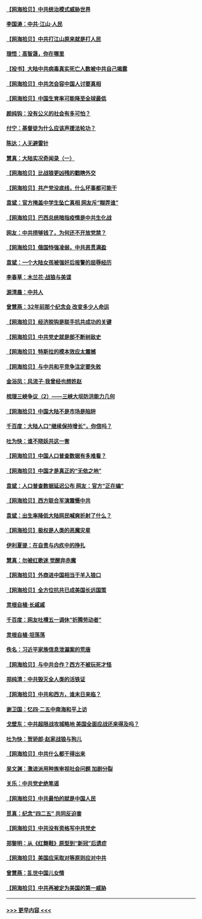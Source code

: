 #### [【网海拾贝】中共统治模式威胁世界](../pages/nsc993/n12957622.md?t=05181852) 
#### [李国涛：中共‧江山‧人民](../pages/nsc993/n12957502.md?t=05181852) 
#### [【网海拾贝】中共打江山原来就是打人民](../pages/nsc993/n12954345.md?t=05181852) 
#### [理悟：高智晟，你在哪里](../pages/nsc993/n12953115.md?t=05181852) 
#### [【投书】大陆中共病毒真实死亡人数被中共自己揭露](../pages/nsc993/n12953050.md?t=05181852) 
#### [【网海拾贝】中共怎会容中国人讨要真相](../pages/nsc993/n12952161.md?t=05181852) 
#### [【网海拾贝】中国生育率可能降至全球最低](../pages/nsc993/n12948793.md?t=05181852) 
#### [颜纯钩：没有公义的社会有多可怕？](../pages/nsc993/n12947626.md?t=05181852) 
#### [付宁：基督徒为什么应该声援法轮功？](../pages/nsc993/n12947233.md?t=05181852) 
#### [陈达：人无避雷针](../pages/nsc993/n12947098.md?t=05181852) 
#### [慧真：大陆实况奇闻录（一）](../pages/nsc993/n12945811.md?t=05181852) 
#### [【网海拾贝】比战狼更凶残的戳瞎外交](../pages/nsc993/n12945717.md?t=05181852) 
#### [【网海拾贝】共产党没底线，什么坏事都可能干](../pages/nsc993/n12942090.md?t=05181852) 
#### [袁斌：官方掩盖中学生坠亡真相 网友斥“糊弄谁”](../pages/nsc993/n12942029.md?t=05181852) 
#### [【网海拾贝】巴西总统暗指疫情是中共生化战](../pages/nsc993/n12938999.md?t=05181852) 
#### [网友：中共捞够钱了，为何还不开放党禁？](../pages/nsc993/n12938952.md?t=05181852) 
#### [【网海拾贝】俄国恃强凌弱，中共恶贯满盈](../pages/nsc993/n12936626.md?t=05181852) 
#### [袁斌：一个大陆女孩被强奸后报警的屈辱经历](../pages/nsc993/n12936547.md?t=05181852) 
#### [李春草：木兰花·战狼与美谍](../pages/nsc993/n12935995.md?t=05181852) 
#### [源清晨：中共人](../pages/nsc993/n12935589.md?t=05181852) 
#### [曾慧燕：32年前那个纪念会 改变多少人命运](../pages/nsc993/n12934233.md?t=05181852) 
#### [【网海拾贝】经济脱钩是联手抗共成功的关键](../pages/nsc993/n12934176.md?t=05181852) 
#### [【网海拾贝】中共党史就是部不断树敌史](../pages/nsc993/n12932844.md?t=05181852) 
#### [【网海拾贝】特斯拉的模本效应太震撼](../pages/nsc993/n12925626.md?t=05181852) 
#### [【网海拾贝】与中共和平竞争注定要失败](../pages/nsc993/n12923326.md?t=05181852) 
#### [金浴凤：风流子‧我曾经也想姓赵](../pages/nsc993/n12920911.md?t=05181852) 
#### [梳理三峡争议（2）——三峡大坝防洪能力几何](../pages/nsc993/n12920173.md?t=05181852) 
#### [【网海拾贝】中国大陆不是市场是陷阱](../pages/nsc993/n12920143.md?t=05181852) 
#### [千百度：大陆人口“继续保持增长”，你信吗？](../pages/nsc993/n12918946.md?t=05181852) 
#### [吐为快：谁不晓妖共这一套](../pages/nsc993/n12918941.md?t=05181852) 
#### [【网海拾贝】中国人口普查数据有多难看？](../pages/nsc993/n12917822.md?t=05181852) 
#### [【网海拾贝】中国才是真正的“无依之地”](../pages/nsc993/n12915845.md?t=05181852) 
#### [袁斌：人口普查数据延迟公布 网友：官方“正在编”](../pages/nsc993/n12915748.md?t=05181852) 
#### [【网海拾贝】西方联合军演震慑中共](../pages/nsc993/n12913466.md?t=05181852) 
#### [袁斌：出生率降低大陆网民喊爽折射了什么？](../pages/nsc993/n12913365.md?t=05181852) 
#### [【网海拾贝】极权是人类的恶魔灾星](../pages/nsc993/n12910697.md?t=05181852) 
#### [伊利夏提：在自责与内疚中的挣扎](../pages/nsc993/n12910493.md?t=05181852) 
#### [慧真：勿被红歌迷 觉醒弃赤魔](../pages/nsc993/n12910485.md?t=05181852) 
#### [【网海拾贝】外商进中国相当于羊入狼口](../pages/nsc993/n12908274.md?t=05181852) 
#### [【网海拾贝】全方位抗共已成美国长远国策](../pages/nsc993/n12906878.md?t=05181852) 
#### [灵根自植‧长戚戚](../pages/nsc993/n12905585.md?t=05181852) 
#### [千百度：网友吐槽五一调休“折腾劳动者”](../pages/nsc993/n12905934.md?t=05181852) 
#### [灵根自植‧坦荡荡](../pages/nsc993/n12905562.md?t=05181852) 
#### [佚名：习近平家族信息泄漏案的荒唐](../pages/nsc993/n12904705.md?t=05181852) 
#### [【网海拾贝】与中共合作？西方不被玩死才怪](../pages/nsc993/n12903873.md?t=05181852) 
#### [郑纯清：中共毁灭全人类的活铁证](../pages/nsc993/n12903785.md?t=05181852) 
#### [【网海拾贝】中共和西方，谁末日来临？](../pages/nsc993/n12903482.md?t=05181852) 
#### [谢卫国：忆四‧二五中南海和平上访](../pages/nsc993/n12902192.md?t=05181852) 
#### [戈壁东：中共超限战攻城略地 美国全面应战还来得及吗？](../pages/nsc993/n12902297.md?t=05181852) 
#### [吐为快：贺骄郎‧赵家战狼与狗儿](../pages/nsc993/n12902280.md?t=05181852) 
#### [【网海拾贝】中共什么都干得出来](../pages/nsc993/n12897500.md?t=05181852) 
#### [吴文渊：激进派用种族审视社会问题 加剧分裂](../pages/nsc993/n12893881.md?t=05181852) 
#### [关乐：中共党史绝笔谣](../pages/nsc993/n12897270.md?t=05181852) 
#### [【网海拾贝】中共最怕的就是中国人民](../pages/nsc993/n12894705.md?t=05181852) 
#### [觅真：纪念“四二五” 共同反迫害](../pages/nsc993/n12894553.md?t=05181852) 
#### [【网海拾贝】中共没有资格写中共党史](../pages/nsc993/n12892231.md?t=05181852) 
#### [郑黎明：从《红舞鞋》原型到“新冠”后遗症](../pages/nsc993/n12890469.md?t=05181852) 
#### [【网海拾贝】美国应采取对等原则应对中共](../pages/nsc993/n12889176.md?t=05181852) 
#### [曾慧燕：乱世中国儿女情](../pages/nsc993/n12887931.md?t=05181852) 
#### [【网海拾贝】中共再被定为美国的第一威胁](../pages/nsc993/n12887580.md?t=05181852) 

----
#### [ >>> 更早内容 <<< ](../indexes/nsc993-earlier.md)
